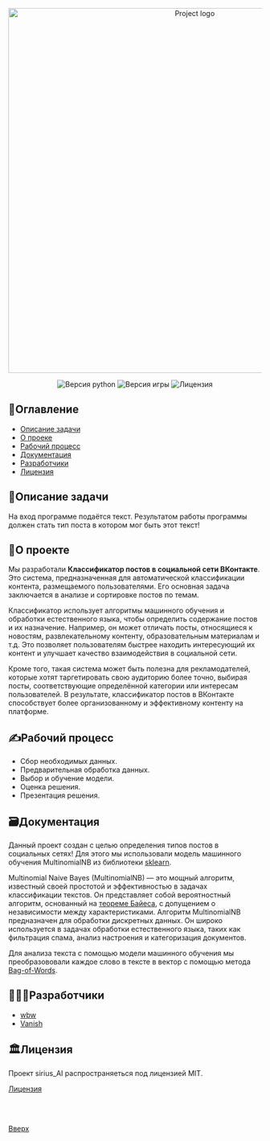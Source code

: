 <p align="center">
 <img src="https://i.ibb.co/99qgRP3/summma.jpg" alt="Project logo"width="726">
</p>
<a id="up"></a>
<p align="center">
 <img src="https://img.shields.io/badge/python-3.11-blue" alt="Версия python">
 <img src="https://img.shields.io/badge/version-0.1(beta)-purple" alt="Версия игры">
 <img src="https://img.shields.io/badge/license-MIT-brightgreen" alt="Лицензия">
</p>

## 📑Оглавление
- [Описание задачи](#task)
- [O проеке](#about_project)
- [Рабочий процесс](#process)
- [Документация](#documentation)
- [Разработчики](#developers)
- [Лицензия](#license)

<a id="task"></a>
## 📖Описание задачи
На вход программе подаётся текст. Результатом работы программы должен стать тип поста в котором мог быть этот текст!


<a id="about_project"></a>
## 📁О проекте
Мы разработали **Классификатор постов в социальной сети ВКонтакте**.
Это система, предназначенная для автоматической классификации контента, размещаемого пользователями. Его основная задача заключается в анализе и сортировке постов по темам.

Классификатор использует алгоритмы машинного обучения и обработки естественного языка, чтобы определить содержание постов и их назначение. Например, он может отличать посты, относящиеся к новостям, развлекательному контенту, образовательным материалам и т.д. Это позволяет пользователям быстрее находить интересующий их контент и улучшает качество взаимодействия в социальной сети.

Кроме того, такая система может быть полезна для рекламодателей, которые хотят таргетировать свою аудиторию более точно, выбирая посты, соответствующие определённой категории или интересам пользователей. В результате, классификатор постов в ВКонтакте способствует более организованному и эффективному контенту на платформе.


<a id="process"></a>
## ✍️Рабочий процесс
- Сбор необходимых данных.
-  Предварительная обработка данных.
-  Выбор и обучение модели.
-  Оценка решения.
-   Презентация решения.


<a id="documentation"></a>
## 🗃️Документация

Данный проект создан с целью определения типов постов в социальных сетях! Для этого мы использовали модель машинного обучения MultinomialNB из библиотеки [sklearn](https://scikit-learn.org/stable/index.html).

Multinomial Naive Bayes (MultinomialNB) — это мощный алгоритм, известный своей простотой и эффективностью в задачах классификации текстов. Он представляет собой вероятностный алгоритм, основанный на [теореме Байеса](https://ru.wikipedia.org/wiki/Теорема_Байеса), с допущением о независимости между характеристиками.
Алгоритм MultinomialNB предназначен для обработки дискретных данных. Он широко используется в задачах обработки естественного языка, таких как фильтрация спама, анализ настроения и категоризация документов.

Для анализа текста с помощью модели машинного обучения мы преобразововали каждое слово в тексте в вектор с помощью метода [Bag-of-Words](https://ru.wikipedia.org/wiki/Мешок_слов).


<a id="developers"></a>
## 👨🏻‍💻Разработчики

- [wbw](https://github.com/white-black-wolf)
- [Vanish](https://github.com/vanish12345)   

<a id="license"></a>
## 🏛️Лицензия
Проект sirius_AI распространяеться под лицензией MIT.

 [Лицензия](https://github.com/white-black-wolf/sirius_AI/blob/main/LICENSE)
 
<br></br>

 [Вверх](#up)

